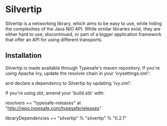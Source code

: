 Silvertip
=========

Silvertip is a networking library, which aims to be easy to use, while hiding
the complexities of the Java NIO API. While similar libraries exist, they are
either hard to use, discontinued, or part of a bigger application framework
that offer an API for using different transports.

Installation
------------

Silvertip is made available through Typesafe's maven repository. If you're
using Apache Ivy, update the resolver chain in your 'ivysettings.xml':

  <resolvers>
    <chain name="main">
      <ibiblio name="typesafe-releases"
        root="http://repo.typesafe.com/typesafe/releases/"
        m2compatible="true"/>
    </chain>
  </resolvers>

and declare a dependency to Silvertip by updating 'ivy.xml':

  <dependencies>
    <dependency org="silvertip" name="silvertip" rev="0.2.1"/>
  </dependencies>

If you're using sbt, amend your 'build.sbt' with:

  resolvers += "typesafe-releases" at "http://repo.typesafe.com/typesafe/releases"

  libraryDependencies += "silvertip" % "silvertip" % "0.2.1"
